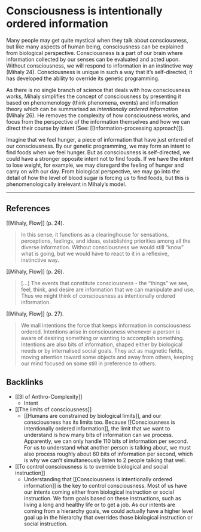 # Consciousness is intentionally ordered information
Many people may get quite mystical when they talk about consciousness, but like many aspects of human being, consciousness can be explained from biological perspective. Consciousness is a part of our brain where information collected by our senses can be evaluated and acted upon. Without consciousness, we will respond to information in an instinctive way (Mihaly 24). Consciousness is unique in such a way that it’s self-directed, it has developed the ability to override its genetic programming.

As there is no single branch of science that deals with how consciousness works, Mihaly simplifies the concept of consciousness by presenting it based on phenomenology (think phenomena, events) and information theory which can be summarised as *intentionally ordered information* (Mihaly 26). He removes the complexity of how consciousness works, and focus from the perspective of the information themselves and how we can direct their course by intent (See: [[Information-processing approach]]).

Imagine that we feel hunger, a piece of information that have just entered of our consciousness. By our genetic programming, we may form an intent to find foods when we feel hunger. But as consciousness is self-directed, we could have a stronger opposite intent not to find foods. If we have the intent to lose weight, for example, we may disregard the feeling of hunger and carry on with our day. From biological perspective, we may go into the detail of how the level of blood sugar is forcing us to find foods, but this is phenomenologically irrelevant in Mihaly’s model.

- - -
## References
[[Mihaly, Flow]] (p. 24).
> In this sense, it functions as a clearinghouse for sensations, perceptions, feelings, and ideas, establishing priorities among all the diverse information. Without consciousness we would still “know” what is going, but we would have to react to it in a reflexive, instinctive way.

[[Mihaly, Flow]] (p. 26).
> […] The events that constitute consciousness - the “things” we see, feel, think, and desire are information that we can manipulate and use. Thus we might think of consciousness as intentionally ordered information.

[[Mihaly, Flow]] (p. 27).
> We mall intentions the force that keeps information in consciousness ordered. Intentions arise in consciousness whenever a person is aware of desiring something or wanting to accomplish something. Intentions are also bits of information, shaped either by biological needs or by internalised social goals. They act as magnetic fields, moving attention toward some objects and away from others, keeping our mind focused on some still in preference to others.

## Backlinks
* [[3I of Anthro-Complexity]]
	* Intent
* [[The limits of consciousness]]
	* [[Humans are constrained by biological limits]], and our consciousness has its limits too. Because [[Consciousness is intentionally ordered information]], the limit that we want to understand is how many bits of information can we process. Apparently, we can only handle 110 bits of information per second. For us to understand what another person is talking about, we must also process roughly about 60 bits of information per second, which is why we can’t simultaneously listen to 2 people talking that well.
* [[To control consciousness is to override biological and social instruction]]
	* Understanding that [[Consciousness is intentionally ordered information]] is the key to control consciousness. Most of us have our intents coming either from biological instruction or social instruction. We form goals based on these instructions, such as living a long and healthy life or to get a job. As our intents are coming from a hierarchy goals, we could actually have a higher level goal up in the hierarchy that overrides those biological instruction or social instruction.

<!-- #evergreen #consciousness -->

<!-- {BearID:86CED5CD-EB02-4FFF-B7D9-6611E8B8B0DF-805-000010E87A6C39E9} -->
